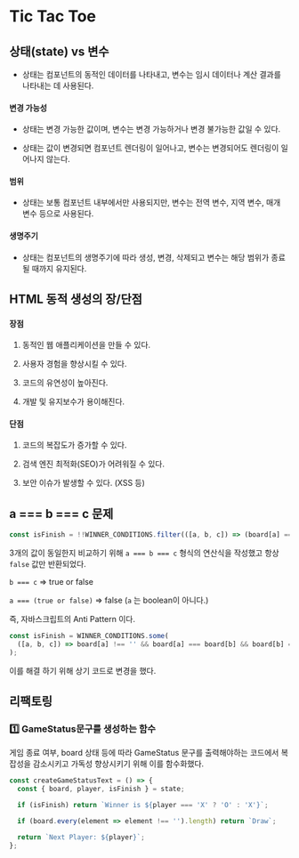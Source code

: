 # Tic Tac Toe

## 상태(state) vs 변수

- 상태는 컴포넌트의 동적인 데이터를 나타내고, 변수는 임시 데이터나 계산 결과를 나타내는 데 사용된다.

#### 변경 가능성

- 상태는 변경 가능한 값이며, 변수는 변경 가능하거나 변경 불가능한 값일 수 있다.

- 상태는 값이 변경되면 컴포넌트 렌더링이 일어나고, 변수는 변경되어도 렌더링이 일어나지 않는다.

#### 범위

- 상태는 보통 컴포넌트 내부에서만 사용되지만, 변수는 전역 변수, 지역 변수, 매개 변수 등으로 사용된다.

#### 생명주기

- 상태는 컴포넌트의 생명주기에 따라 생성, 변경, 삭제되고 변수는 해당 범위가 종료될 때까지 유지된다.

## HTML 동적 생성의 장/단점

#### 장점

1. 동적인 웹 애플리케이션을 만들 수 있다.

2. 사용자 경험을 향상시킬 수 있다.

3. 코드의 유연성이 높아진다.

4. 개발 및 유지보수가 용이해진다.

#### 단점

1. 코드의 복잡도가 증가할 수 있다.

2. 검색 엔진 최적화(SEO)가 어려워질 수 있다.

3. 보안 이슈가 발생할 수 있다. (XSS 등)

## a === b === c 문제

```js
const isFinish = !!WINNER_CONDITIONS.filter(([a, b, c]) => (board[a] === board[b]) === board[c]).length;
```

3개의 값이 동일한지 비교하기 위해 `a === b === c` 형식의 연산식을 작성했고 항상 `false` 값만 반환되었다.

`b === c` => true or false

`a === (true or false)` => false (`a` 는 boolean이 아니다.)

즉, 자바스크립트의 Anti Pattern 이다.

```js
const isFinish = WINNER_CONDITIONS.some(
  ([a, b, c]) => board[a] !== '' && board[a] === board[b] && board[b] === board[c]
);
```

이를 해결 하기 위해 상기 코드로 변경을 했다.

## 리팩토링

### 1️⃣ GameStatus문구를 생성하는 함수

게임 종료 여부, board 상태 등에 따라 GameStatus 문구를 출력해야하는 코드에서 복잡성을 감소시키고 가독성 향상시키기 위해 이를 함수화했다.

```js
const createGameStatusText = () => {
  const { board, player, isFinish } = state;

  if (isFinish) return `Winner is ${player === 'X' ? 'O' : 'X'}`;

  if (board.every(element => element !== '').length) return `Draw`;

  return `Next Player: ${player}`;
};
```
